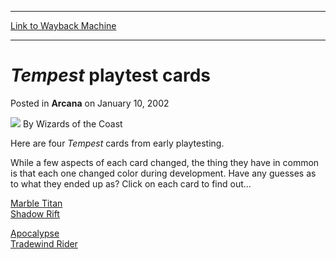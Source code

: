 
---
[Link to Wayback Machine](https://web.archive.org/web/20211018010057/https://magic.wizards.com/en/articles/archive/tempest-playtest-cards-2002-01-10)

[_metadata_:author]:- "Wizards of the Coast"
[_metadata_:description]:- "Here are four Tempest cards from early playtesting. While a few aspects of each card changed, the thing they have in common is that each one changed color during development. Have any guesses as to what they ended up as? Click on each card to find out… Marble Titan Shadow Rift Apocalypse Tradewind Rider"
[_metadata_:generator]:- "Drupal 7 (http://drupal.org)"
[_metadata_:node]:- "607106"
[_metadata_:publish_date]:- "2002-01-10"
[_metadata_:source]:- "div-main-content"
[_metadata_:title]:- "Tempest playtest cards"
[_metadata_:wayback_capture_timestamp]:- "2021-10-18 01:00:57"
[_metadata_:wayback_raw_url]:- "https://web.archive.org/web/20211018010057id_/https://magic.wizards.com/en/articles/archive/tempest-playtest-cards-2002-01-10"
[_metadata_:wayback_url]:- "https://magic.wizards.com/en/articles/archive/tempest-playtest-cards-2002-01-10"
---


*Tempest* playtest cards
========================



 Posted in **Arcana**
 on January 10, 2002 






![](https://media.magic.wizards.com/styles/auth_small/public/images/person/wizards_author.jpg)
By Wizards of the Coast












Here are four *Tempest* cards from early playtesting.


While a few aspects of each card changed, the thing they have in common is that each one changed color during development. Have any guesses as to what they ended up as? Click on each card to find out…


[Marble Titan](http://gatherer.wizards.com/Pages/Card/Details.aspx?&name=Marble%2BTitan)  
[Shadow Rift](http://gatherer.wizards.com/Pages/Card/Details.aspx?&name=Shadow%2BRift)


[Apocalypse](http://gatherer.wizards.com/Pages/Card/Details.aspx?&name=Apocalypse)  
[Tradewind Rider](http://gatherer.wizards.com/Pages/Card/Details.aspx?&name=Tradewind%2BRider)









